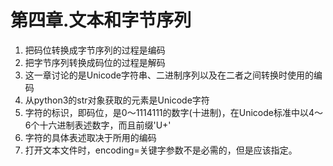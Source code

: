 # 第四章.文本和字节序列
1.  把码位转换成字节序列的过程是编码
2.  把字节序列转换成码位的过程是解码
3.  这一章讨论的是Unicode字符串、二进制序列以及在二者之间转换时使用的编码
4.  从python3的str对象获取的元素是Unicode字符
5.  字符的标识，即码位，是0～1114111的数字(十进制)，在Unicode标准中以4～6个十六进制表述数字，而且前缀'U+'
6.  字符的具体表述取决于所用的编码
7.  打开文本文件时，encoding=关键字参数不是必需的，但是应该指定。